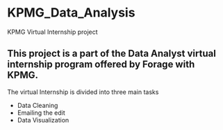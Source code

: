# KPMG_Data_Analysis
KPMG Virtual Internship project
## This project is a part of the Data Analyst virtual internship program offered by Forage with KPMG.

The virtual Internship is divided into three main tasks
- Data Cleaning
- Emailing the edit
- Data Visualization


